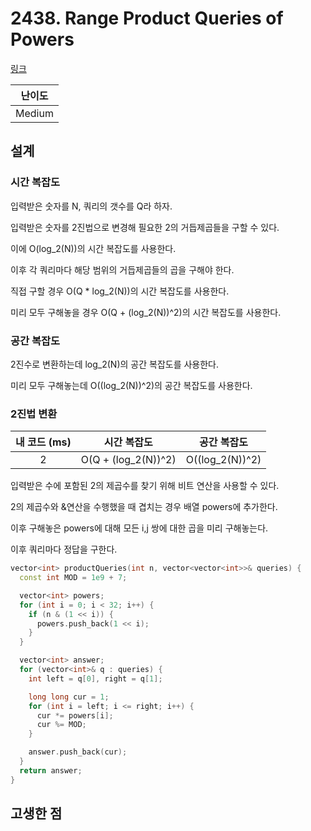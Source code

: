 # 2438. Range Product Queries of Powers

[링크](https://leetcode.com/problems/range-product-queries-of-powers/description/)

| 난이도 |
| :----: |
| Medium |

## 설계

### 시간 복잡도

입력받은 숫자를 N, 쿼리의 갯수를 Q라 하자.

입력받은 숫자를 2진법으로 변경해 필요한 2의 거듭제곱들을 구할 수 있다.

이에 O(log_2(N))의 시간 복잡도를 사용한다.

이후 각 쿼리마다 해당 범위의 거듭제곱들의 곱을 구해야 한다.

직접 구할 경우 O(Q \* log_2(N))의 시간 복잡도를 사용한다.

미리 모두 구해놓을 경우 O(Q + (log_2(N))^2)의 시간 복잡도를 사용한다.

### 공간 복잡도

2진수로 변환하는데 log_2(N)의 공간 복잡도를 사용한다.

미리 모두 구해놓는데 O((log_2(N))^2)의 공간 복잡도를 사용한다.

### 2진법 변환

| 내 코드 (ms) |     시간 복잡도     |   공간 복잡도   |
| :----------: | :-----------------: | :-------------: |
|      2       | O(Q + (log_2(N))^2) | O((log_2(N))^2) |

입력받은 수에 포함된 2의 제곱수를 찾기 위해 비트 연산을 사용할 수 있다.

2의 제곱수와 &연산을 수행했을 때 겹치는 경우 배열 powers에 추가한다.

이후 구해놓은 powers에 대해 모든 i,j 쌍에 대한 곱을 미리 구해놓는다.

이후 쿼리마다 정답을 구한다.

```cpp
vector<int> productQueries(int n, vector<vector<int>>& queries) {
  const int MOD = 1e9 + 7;

  vector<int> powers;
  for (int i = 0; i < 32; i++) {
    if (n & (1 << i)) {
      powers.push_back(1 << i);
    }
  }

  vector<int> answer;
  for (vector<int>& q : queries) {
    int left = q[0], right = q[1];

    long long cur = 1;
    for (int i = left; i <= right; i++) {
      cur *= powers[i];
      cur %= MOD;
    }

    answer.push_back(cur);
  }
  return answer;
}
```

## 고생한 점
